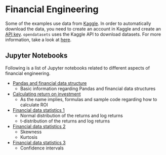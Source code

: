 # Financial Engineering

Some of the examples use data from [Kaggle](https://www.kaggle.com/). In order to automatically download the data, you need to create
an account in Kaggle and create an [API key](https://github.com/Kaggle/kaggle-api). `opendatasets` uses the Kaggle API to download 
datasets. For more information, take a look at [here](https://github.com/JovianHQ/opendatasets/blob/master/README.md#kaggle-credentials).

## Jupyter Notebooks

Following is a list of Jupyter notebooks related to different aspects of financial engineering.

* [Pandas and financial data structure](Pandas_and_financial_data_structure.ipynb)
  * Basic information regarding Pandas and financial data structures
* [Calculating return on investment](Calculating_returns.ipynb)
  * As the name implies, formulas and sample code regarding how to calculate ROI
* [Financial data statistics 1](Financial_data_statistics_1.ipynb)
  * Normal distribution of the returns and log returns
  * t-distribution of the returns and log returns
* [Financial data statistics 2](Financial_data_statistics_2.ipynb)
  * Skewness
  * Kurtosis
* [Financial data statistics 3](Financial_data_statistics_3.ipynb)
  * Confidence intervals
